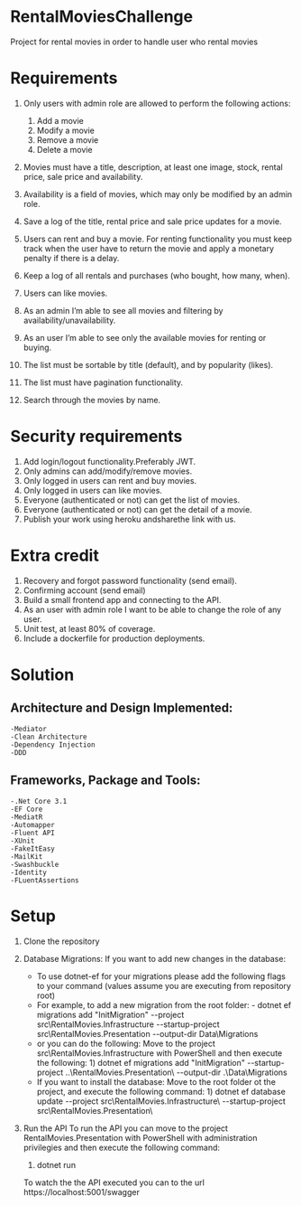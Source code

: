 # RentalMoviesChallenge
Project for rental movies in order to handle user who rental movies

# Requirements

1. Only users with admin role are allowed to perform the following actions:
      1. Add a movie
      2. Modify a movie
      3. Remove a movie
      4. Delete a movie

2. Movies must have a title, description, at least one image, stock, rental price, sale price and availability.
3. Availability is a field of movies, which may only be modified by an admin role.
4. Save a log of the title, rental price and sale price updates for a movie.
5. Users can rent and buy a movie. For renting functionality you must keep track when the user have to return the movie and apply a monetary penalty if there is a delay.
6. Keep a log of all rentals and purchases (who bought, how many, when).
7. Users can like movies.
8. As an admin I’m able to see all movies and filtering by availability/unavailability.
9. As an user I’m able to see only the available movies for renting or buying.
10. The list must be sortable by title (default), and by popularity (likes).
11. The list must have pagination functionality.
12. Search through the movies by name.

# Security requirements

1. Add login/logout functionality.Preferably JWT.
2. Only admins can add/modify/remove movies.
3. Only logged in users can rent and buy movies.
4. Only logged in users can like movies.
5. Everyone (authenticated or not) can get the list of movies.
6. Everyone (authenticated or not) can get the detail of a movie.
7. Publish your work using heroku andsharethe link with us.

# Extra credit

1. Recovery and forgot password functionality (send email).
2. Confirming account (send email)
3. Build a small frontend app and connecting to the API.
4. As an user with admin role I want to be able to change the role of any user.
5. Unit test, at least 80% of coverage.
6. Include a dockerfile for production deployments.

# Solution
  
  ## Architecture and Design Implemented:
    -Mediator
    -Clean Architecture
    -Dependency Injection
    -DDD
  ## Frameworks, Package and Tools:
    -.Net Core 3.1
    -EF Core
    -MediatR
    -Automapper
    -Fluent API
    -XUnit
    -FakeItEasy
    -MailKit
    -Swashbuckle
    -Identity
    -FLuentAssertions
    
 # Setup
 1. Clone the repository
 2. Database Migrations:
    If you want to add new changes in the database:
      - To use dotnet-ef for your migrations please add the following flags to your command (values assume you are executing from repository root)      
      - For example, to add a new migration from the root folder:
            - dotnet ef migrations add "InitMigration" --project src\RentalMovies.Infrastructure --startup-project src\RentalMovies.Presentation --output-dir Data\Migrations
      - or you can do the following: Move to the project src\RentalMovies.Infrastructure with PowerShell and then execute the following:
            1)  dotnet ef migrations add "InitMigration"  --startup-project ..\RentalMovies.Presentation\ --output-dir .\Data\Migrations
     - If you want to install the database:
       Move to the root folder ot the project, and execute the following command:
            1)  dotnet ef database update --project src\RentalMovies.Infrastructure\ --startup-project src\RentalMovies.Presentation\
 3. Run the API
    To run the API you can move to the project RentalMovies.Presentation with PowerShell with administration privilegies and then execute the following command:
      1) dotnet run
    
    To watch the the API executed you can to the url https://localhost:5001/swagger
      
      
      
    
 



